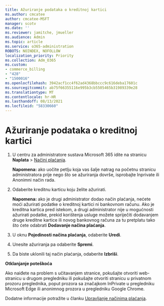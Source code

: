 ```yaml
---
title: Ažuriranje podataka o kreditnoj kartici
ms.author: cmcatee
author: cmcatee-MSFT
manager: scotv
ms.date: ''
ms.reviewer: jamitche, jmueller
ms.audience: Admin
ms.topic: article
ms.service: o365-administration
ROBOTS: NOINDEX, NOFOLLOW
localization_priority: Priority
ms.collection: Adm_O365
ms.custom:
- commerce_billing
- "428"
- "1500016"
ms.openlocfilehash: 3942acf1cc4f62ad4368bbccc9c616deba17601c
ms.sourcegitcommit: ab75f66355116e995b3cb5505465b31989339e28
ms.translationtype: MT
ms.contentlocale: hr-HR
ms.lasthandoff: 08/13/2021
ms.locfileid: "58330660"
---
```

# <a name="update-credit-card-information"></a>Ažuriranje podataka o kreditnoj kartici

1. U centru za administratore sustava Microsoft 365 idite na stranicu **Naplata** \> [Načini plaćanja](https://go.microsoft.com/fwlink/p/?linkid=2018806).

    **Napomena:** ako uočite petlju koja vas šalje natrag na početnu stranicu administratora prije nego što se ažuriranja dovrše, isprobajte Inprivate ili Anonimni način rada.
  
2. Odaberite kreditnu karticu koju želite ažurirati.

    **Napomena:** ako je drugi administrator dodao način plaćanja, nećete moći ažurirati podatke o kreditnoj kartici ni bankovnom računu. Ako je kreditna kartica pred istekom, a drugi administrator nije u mogućnosti ažurirati podatke, prekid korištenja usluge možete spriječiti dodavanjem druge kreditne kartice ili novog bankovnog računa za tu pretplatu tako što ćete odabrati **Dodavanje načina plaćanja**.
  
3. U oknu **Pojedinosti načina plaćanja**, odaberite **Uredi**.

4. Unesite ažuriranja pa odaberite **Spremi**.

5. Da biste uklonili taj način plaćanja, odaberite **Izbriši**.

**Otklanjanje poteškoća**

Ako naiđete na problem s učitavanjem stranice, pokušajte otvoriti web-stranicu u drugom pregledniku ili pokušajte otvoriti stranicu u privatnom prozoru preglednika, poput prozora sa značajkom InPrivate u pregledniku Microsoft Edge ili anonimnog prozora u pregledniku Google Chrome. 

Dodatne informacije potražite u članku [Upravljanje načinima plaćanja](https://docs.microsoft.com/microsoft-365/commerce/billing-and-payments/manage-payment-methods).